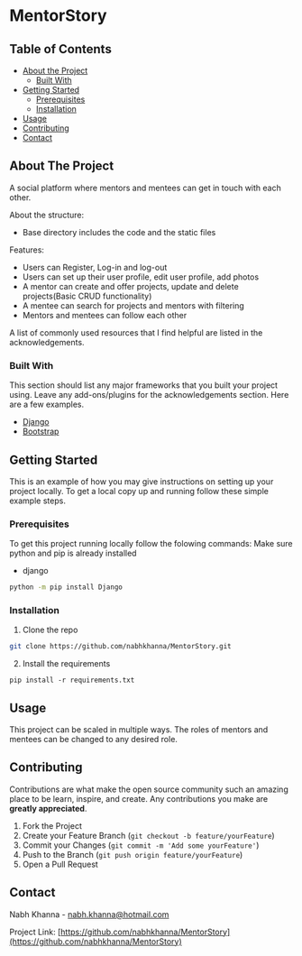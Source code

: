 # MentorStory

<!-- TABLE OF CONTENTS -->
## Table of Contents

* [About the Project](#about-the-project)
  * [Built With](#built-with)
* [Getting Started](#getting-started)
  * [Prerequisites](#prerequisites)
  * [Installation](#installation)
* [Usage](#usage)
* [Contributing](#contributing)
* [Contact](#contact)



<!-- ABOUT THE PROJECT -->
## About The Project

A social platform where mentors and mentees can get in touch with each other. 

About the structure:
* Base directory includes the code and the static files

Features:
* Users can Register, Log-in and log-out
* Users can set up their user profile, edit user profile, add photos
* A mentor can create and  offer projects, update and delete projects(Basic CRUD functionality)
* A mentee can search for projects and mentors with filtering
* Mentors and mentees can follow each other

A list of commonly used resources that I find helpful are listed in the acknowledgements.

### Built With
This section should list any major frameworks that you built your project using. Leave any add-ons/plugins for the acknowledgements section. Here are a few examples.
* [Django](https://www.djangoproject.com/)
* [Bootstrap](https://getbootstrap.com)



<!-- GETTING STARTED -->
## Getting Started

This is an example of how you may give instructions on setting up your project locally.
To get a local copy up and running follow these simple example steps.

### Prerequisites
To get this project running locally follow the folowing commands:
Make sure python and pip is already installed

* django
```sh
python -m pip install Django
```

### Installation

1. Clone the repo
```sh
git clone https://github.com/nabhkhanna/MentorStory.git
```
2. Install the requirements
```requirements
pip install -r requirements.txt
```



<!-- USAGE EXAMPLES -->
## Usage

This project can be scaled in multiple ways. 
The roles of mentors and mentees can be changed to any desired role. 



<!-- CONTRIBUTING -->
## Contributing

Contributions are what make the open source community such an amazing place to be learn, inspire, and create. Any contributions you make are **greatly appreciated**.

1. Fork the Project
2. Create your Feature Branch (`git checkout -b feature/yourFeature`)
3. Commit your Changes (`git commit -m 'Add some yourFeature'`)
4. Push to the Branch (`git push origin feature/yourFeature`)
5. Open a Pull Request




<!-- CONTACT -->
## Contact

Nabh Khanna - nabh.khanna@hotmail.com

Project Link: [https://github.com/nabhkhanna/MentorStory](https://github.com/nabhkhanna/MentorStory)

